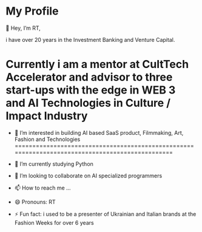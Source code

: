 # My Profile

👋 Hey, I’m RT,

i have over 20 years in the Investment Banking and Venture Capital.


Currently i am a mentor at CultTech Accelerator and advisor to three start-ups with the edge in WEB 3 and AI Technologies in Culture / Impact Industry
======================================================================================================================================================

- 👀 I’m interested in building AI based SaaS product, Filmmaking, Art, Fashion and Technologies
================================================================================================

- 🌱 I’m currently studying Python
  
- 💞️ I’m looking to collaborate on AI specialized programmers
  
- 📫 How to reach me ...
  
- 😄 Pronouns: RT
  
- ⚡ Fun fact: i used to be a presenter of Ukrainian and Italian brands at the Fashion Weeks for over 6 years 

<!---
kurtis07-AI/kurtis07-AI is a ✨ special ✨ repository because its `README.md` (this file) appears on your GitHub profile.
You can click the Preview link to take a look at your changes.
--->
